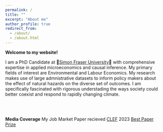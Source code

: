 ```yaml
---
permalink: /
title: ""
excerpt: "About me"
author_profile: true
redirect_from: 
  - /about/
  - /about.html
---
```


**Welcome to my website!**

I am a PhD Candidate at 🍁[Simon Fraser University](https://www.sfu.ca/economics/community/news/2020/05/sfu-economics-maintains-top-three-ranking-.html)🍁 with comprehensive expertise in applied microeconomics and causal inference. My primary fields of interest are Environmental and Labour Economics. My research makes use of large admnistrative datasets to inform policy makers about the effect of natural hazards on the diverse set of outcomes. I am specifically fascinated with rigorous understading the ways society could better coexist and respond to rapidly changing climate.

<br />
<br />

**Media Coverage**
My Job Market Paper recieved [CLEF](https://clef.uwaterloo.ca/prize/) 2023 [Best Paper Prize](https://www.sfu.ca/economics/community/news/2023/06/wildfire-smoke-and-labour-market-outcomes--phd-paper-runner-up-f.html)

